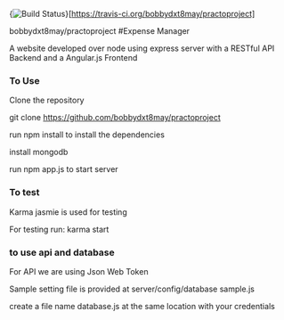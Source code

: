 {<img src="https://travis-ci.org/bobbydxt8may/practoproject.svg?branch=master" alt="Build Status" />}[https://travis-ci.org/bobbydxt8may/practoproject]


bobbydxt8may/practoproject
#Expense Manager

A website developed over node using express server with a RESTful API Backend and a Angular.js Frontend

### To Use
Clone the repository

git clone https://github.com/bobbydxt8may/practoproject

run npm install to install the dependencies

install mongodb

run npm app.js to start server

### To test

Karma jasmie is used for testing

For testing run: karma start

### to use api and database
For API we are using Json Web Token

Sample setting file is provided at server/config/database sample.js

create a file name database.js at the same location with your credentials

